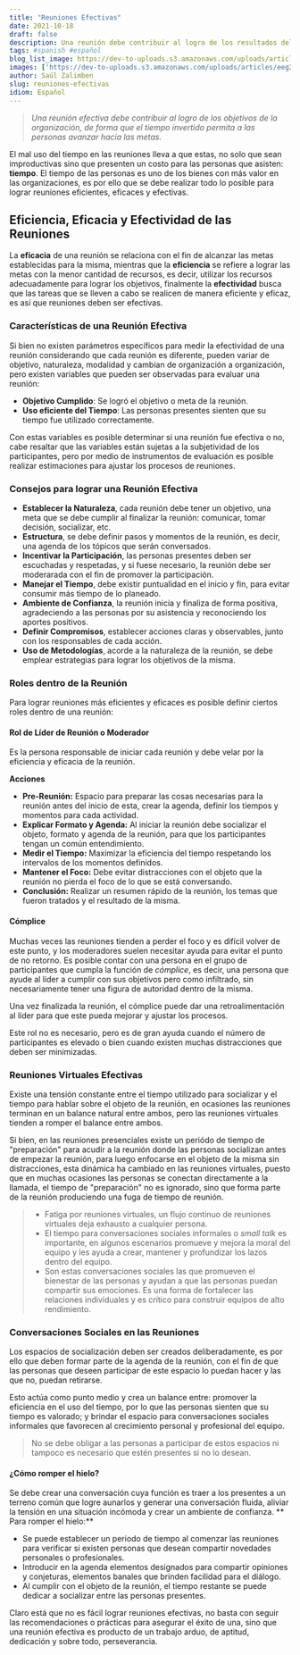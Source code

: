 ```yaml
---
title: "Reuniones Efectivas"
date: 2021-10-18
draft: false
description: Una reunión debe contribuir al logro de los resultados del negocio, de tal forma que el tiempo invertido permita a las personas avanzar hacia las metas.
tags: #spanish #español
blog_list_image: https://dev-to-uploads.s3.amazonaws.com/uploads/articles/eeg263mkoexjlmm8h45t.jpg
images: ['https://dev-to-uploads.s3.amazonaws.com/uploads/articles/eeg263mkoexjlmm8h45t.jpg']
author: Saúl Zalimben
slug: reuniones-efectivas
idiom: Español
---
```


 <!-- Reuniones Efectivas  -->

> 
> _Una reunión efectiva debe contribuir al logro de los objetivos de la organización, de forma que el tiempo invertido permita a las personas avanzar hacia las metas._
> 

El mal uso del tiempo en las reuniones lleva a que estas, no solo que sean improductivas sino que presenten un costo para las personas que asisten: **tiempo**.
El tiempo de las personas es uno de los bienes con más valor en las organizaciones, es por ello que se debe realizar todo lo posible para lograr reuniones eficientes, eficaces y efectivas.

## Eficiencia, Eficacia y Efectividad de las Reuniones 

La **eficacia** de una reunión se relaciona con el fin de alcanzar las metas establecidas para la misma, mientras que la **eficiencia** se refiere a lograr las metas con la menor cantidad de recursos, es decir, utilizar los recursos adecuadamente para lograr los objetivos, finalmente la **efectividad** busca que las tareas que se lleven a cabo se realicen de manera eficiente y eficaz, es así que reuniones deben ser efectivas.

### Características de una Reunión Efectiva

Si bien no existen parámetros específicos para medir la efectividad de una reunión considerando que cada reunión es diferente, pueden variar de objetivo, naturaleza, modalidad y cambian de organización a organización, pero existen variables que pueden ser observadas para evaluar una reunión:

- **Objetivo Cumplido**: Se logró el objetivo o meta de la reunión.
- **Uso eficiente del Tiempo**: Las personas presentes sienten que su tiempo fue utilizado correctamente.

Con estas variables es posible determinar si una reunión fue efectiva o no, cabe resaltar que las variables están sujetas a la subjetividad de los participantes, pero por medio de instrumentos de evaluación es posible realizar estimaciones para ajustar los procesos de reuniones.

### Consejos para lograr una Reunión Efectiva

- **Establecer la Naturaleza**, cada reunión debe tener un objetivo, una meta que se debe cumplir al finalizar la reunión: comunicar, tomar decisión, socializar, etc.
- **Estructura**, se debe definir pasos y momentos de la reunión, es decir, una agenda de los tópicos que serán conversados.
- **Incentivar la Participación**, las personas presentes deben ser escuchadas y respetadas, y si fuese necesario, la reunión debe ser moderarada con el fin de promover la participación.
- **Manejar el Tiempo**, debe existir puntualidad en el inicio y fin, para evitar consumir más tiempo de lo planeado.
- **Ambiente de Confianza**, la reunión inicia y finaliza de forma positiva, agradeciendo a las personas por su asistencia y reconociendo los aportes positivos.
- **Definir Compromisos**, establecer acciones claras y observables, junto con los responsables de cada acción.
- **Uso de Metodologías**, acorde a la naturaleza de la reunión, se debe emplear estrategias para lograr los objetivos de la misma.

### Roles dentro de la Reunión

Para lograr reuniones más eficientes y eficaces es posible definir ciertos roles dentro de una reunión:

#### Rol de Líder de Reunión o Moderador 

Es la persona responsable de iniciar cada reunión y debe velar por la eficiencia y eficacia de la reunión.

**Acciones**
- **Pre-Reunión:** Espacio para preparar las cosas necesarias para la reunión antes del inicio de esta, crear la agenda, definir los tiempos y momentos para cada actividad.
- **Explicar Formato y Agenda:** Al iniciar la reunión debe socializar el objeto, formato y agenda de la reunión, para que los participantes tengan un común entendimiento.
- **Medir el Tiempo:** Maximizar la eficiencia del tiempo respetando los intervalos de los momentos definidos.
- **Mantener el Foco:** Debe evitar distracciones con el objeto que la reunión no pierda el foco de lo que se está conversando.
- **Conclusión:** Realizar un resumen rápido de la reunión, los temas que fueron tratados y el resultado de la misma.

#### Cómplice

Muchas veces las reuniones tienden a perder el foco y es difícil volver de este punto, y los moderadores suelen necesitar ayuda para evitar el punto de no retorno.
Es posible contar con una persona en el grupo de participantes que cumpla la función de *cómplice*, es decir, una persona que ayude al líder a cumplir con sus objetivos pero como infiltrado, sin necesariamente tener una figura de autoridad dentro de la misma.

Una vez finalizada la reunión, el cómplice puede dar una retroalimentación al líder para que este pueda mejorar y ajustar los procesos.

Este rol no es necesario, pero es de gran ayuda cuando el número de participantes es elevado o bien cuando existen muchas distracciones que deben ser minimizadas.

### Reuniones Virtuales Efectivas

Existe una tensión constante entre el tiempo utilizado para socializar y el tiempo para hablar sobre el objeto de la reunión, en ocasiones las reuniones terminan en un balance natural entre ambos, pero las reuniones virtuales tienden a romper el balance entre ambos.

Si bien, en las reuniones presenciales existe un periódo de tiempo de "preparación" para acudir a la reunión donde las personas socializan antes de empezar la reunión, para luego enfocarse en el objeto de la misma sin distracciones, esta dinámica ha cambiado en las reuniones virtuales, puesto que en muchas ocasiones las personas se conectan directamente a la llamada, el tiempo de "preparación" no es ignorado, sino que forma parte de la reunión produciendo una fuga de tiempo de reunión.

>
>- Fatiga por reuniones virtuales, un flujo continuo de reuniones virtuales deja exhausto a cualquier persona.
>- El tiempo para conversaciones sociales informales o _small talk_ es importante, en algunos escenarios promueve y mejora la moral del equipo y les ayuda a crear, mantener y profundizar los lazos dentro del equipo.
>- Son estas conversaciones sociales las que promueven el bienestar de las personas y ayudan a que las personas puedan compartir sus emociones. Es una forma de fortalecer las relaciones individuales y es crítico para construir equipos de alto rendimiento.
>

### Conversaciones Sociales en las Reuniones

Los espacios de socialización deben ser creados deliberadamente, es por ello que deben formar parte de la agenda de la reunión, con el fin de que las personas que deseen participar de este espacio lo puedan hacer y las que no, puedan retirarse. 

Esto actúa como punto medio y crea un balance entre: promover la eficiencia en el uso del tiempo, por lo que las personas sienten que su tiempo es valorado; y brindar el espacio para conversaciones sociales informales que favorecen al crecimiento personal y profesional del equipo.

>
> No se debe obligar a las personas a participar de estos espacios ni tampoco es necesario que estén presentes si no lo desean.
>

#### ¿Cómo romper el hielo? 

Se debe crear una conversación cuya función es traer a los presentes a un terreno común que logre aunarlos y generar una conversación fluida, aliviar la tensión en una situación incómoda y crear un ambiente de confianza.
** Para romper el hielo:**
- Se puede establecer un periodo de tiempo al comenzar las reuniones para verificar si existen personas que desean compartir novedades personales o profesionales.
- Introducir en la agenda elementos designados para compartir opiniones y conjeturas, elementos banales que brinden facilidad para el diálogo.
- Al cumplir con el objeto de la reunión, el tiempo restante se puede dedicar a socializar entre las personas presentes.

Claro está que no es fácil lograr reuniones efectivas, no basta con seguir las recomendaciones o prácticas para asegurar el éxito de una, sino que una reunión efectiva es producto de un trabajo arduo, de aptitud, dedicación y sobre todo, perseverancia.

